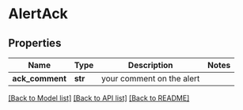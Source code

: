 # AlertAck

## Properties
Name | Type | Description | Notes
------------ | ------------- | ------------- | -------------
**ack_comment** | **str** | your comment on the alert | 

[[Back to Model list]](../README.md#documentation-for-models) [[Back to API list]](../README.md#documentation-for-api-endpoints) [[Back to README]](../README.md)

